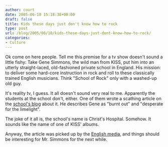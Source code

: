 ```yaml
---
author: court
date: 2005-06-10 15:18:38+00:00
draft: false
title: Kids these days just don't know how to rock
type: post
url: /blog/2005/06/10/kids-these-days-just-dont-know-how-to-rock/
categories:
- Culture
---
```


Ok come on here people.  Tell me this premise for a tv show doesn't sound a little fishy:  Take Gene Simmons, the wild man from KISS, put him into an utterly straight-laced, old-fashioned private school in England.  His mission: to deliver some hard-core instruction in rock and roll to these classically trained English musicians.  Think "School of Rock" only with a washed-up old guy.

It's reality tv, I guess.  It all doesn't sound very real to me.  Apparently the students at the school don't, either.  One of them wrote a scathing article on the [school's blog](http://www.20six.co.uk/housey/nextEntries/6ltth1couqoq) about it.  He describes Gene as "burnt out" and "desperate for the limelight".

The joke of it all is, the school's name is Christ's Hospital.  Somehow.  It sounds like the name of one of KISS' albums.

Anyway, the article was picked up by the [English media](http://education.guardian.co.uk/publicschools/story/0,12505,1503827,00.html?=rss), and things should be interesting for Mr. Simmons for the next while.
